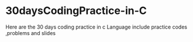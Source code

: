 # 30daysCodingPractice-in-C
Here are the 30 days coding practice in c Language include practice codes ,problems and slides
